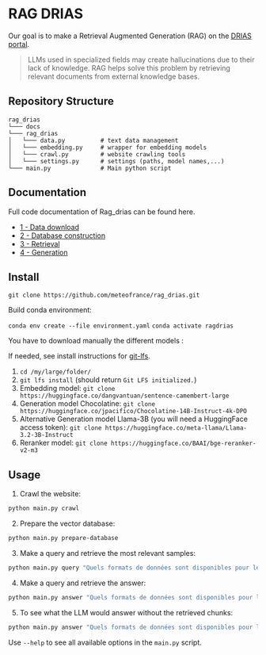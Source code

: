 # RAG DRIAS

Our goal is to make a Retrieval Augmented Generation (RAG) on the [DRIAS portal](https://www.drias-climat.fr/).

>LLMs used in specialized fields may create hallucinations due to their lack of knowledge. RAG helps solve this problem by retrieving relevant documents from external knowledge bases.

## Repository Structure
```
rag_drias
└─── docs
└─── rag_drias
│   └─── data.py          # text data management
│   └─── embedding.py     # wrapper for embedding models
│   └─── crawl.py         # website crawling tools
│   └─── settings.py      # settings (paths, model names,...)
└─── main.py              # Main python script
```
## Documentation

Full code documentation of Rag_drias can be found here.

- [1 - Data download](docs/1_download_data.md)
- [2 - Database construction](docs/2_database_construction.md)
- [3 - Retrieval](docs/3_retrieval.md)
- [4 - Generation](docs/4_generation.md)


## Install

```git clone https://github.com/meteofrance/rag_drias.git```

Build conda environment:

```conda env create --file environment.yaml```
```conda activate ragdrias```

You have to download manually the different models :

If needed, see install instructions for [git-lfs](https://github.com/git-lfs/git-lfs?tab=readme-ov-file#getting-started).

1. ```cd /my/large/folder/```
2. ```git lfs install```  (should return `Git LFS initialized.`)
3. Embedding model: ```git clone https://huggingface.co/dangvantuan/sentence-camembert-large```
4. Generation model Chocolatine: ```git clone https://huggingface.co/jpacifico/Chocolatine-14B-Instruct-4k-DPO```
5. Alternative Generation model Llama-3B (you will need a HuggingFace access token): ```git clone https://huggingface.co/meta-llama/Llama-3.2-3B-Instruct```
6. Reranker model: ```git clone https://huggingface.co/BAAI/bge-reranker-v2-m3```

## Usage

1. Crawl the website:

```bash
python main.py crawl
```

2. Prepare the vector database:

```bash
python main.py prepare-database
```

3. Make a query and retrieve the most relevant samples:

```bash
python main.py query "Quels formats de données sont disponibles pour le téléchargement sur DRIAS ?"
```

4. Make a query and retrieve the answer:

```bash
python main.py answer "Quels formats de données sont disponibles pour le téléchargement sur DRIAS ?"
```

5. To see what the LLM would answer without the retrieved chunks:

```bash
python main.py answer "Quels formats de données sont disponibles pour le téléchargement sur DRIAS ?" --no-use-rag"
```

Use `--help` to see all available options in the `main.py` script.
